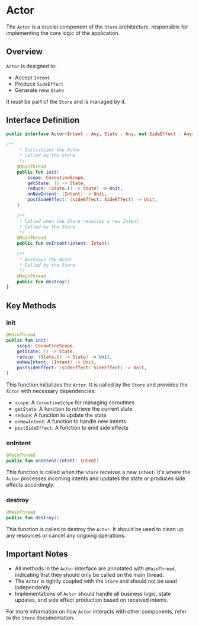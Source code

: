 # Actor

The `Actor` is a crucial component of the `Store` architecture, responsible for implementing the core logic of the application.

## Overview

`Actor` is designed to:

- Accept `Intent`
- Produce `SideEffect`
- Generate new `State`

It must be part of the `Store` and is managed by it.

## Interface Definition

```kotlin
public interface Actor<Intent : Any, State : Any, out SideEffect : Any> {

/**
     * Initializes the Actor
     * Called by the Store
     */
    @MainThread
    public fun init(
        scope: CoroutineScope,
        getState: () -> State,
        reduce: (State.() -> State) -> Unit,
        onNewIntent: (Intent) -> Unit,
        postSideEffect: (sideEffect: SideEffect) -> Unit,
    )

    /**
     * Called when the Store receives a new Intent
     * Called by the Store
     */
    @MainThread
    public fun onIntent(intent: Intent)

    /**
     * Destroys the Actor
     * Called by the Store
     */
    @MainThread
    public fun destroy()
}
```

## Key Methods

### init

```kotlin
@MainThread
public fun init(
    scope: CoroutineScope,
    getState: () -> State,
    reduce: (State.() -> State) -> Unit,
    onNewIntent: (Intent) -> Unit,
    postSideEffect: (sideEffect: SideEffect) -> Unit,
)
```

This function initializes the `Actor`. It is called by the `Store` and provides the `Actor` with necessary dependencies:

- `scope`: A `CoroutineScope` for managing coroutines
- `getState`: A function to retrieve the current state
- `reduce`: A function to update the state
- `onNewIntent`: A function to handle new intents
- `postSideEffect`: A function to emit side effects

### onIntent

```kotlin
@MainThread
public fun onIntent(intent: Intent)
```

This function is called when the `Store` receives a new `Intent`. It's where the `Actor` processes incoming intents and updates the state or produces side effects accordingly.

### destroy

```kotlin
@MainThread
public fun destroy()
```

This function is called to destroy the `Actor`. It should be used to clean up any resources or cancel any ongoing operations.

## Important Notes

- All methods in the `Actor` interface are annotated with `@MainThread`, indicating that they should only be called on the main thread.
- The `Actor` is tightly coupled with the `Store` and should not be used independently.
- Implementations of `Actor` should handle all business logic, state updates, and side effect production based on received intents.

For more information on how `Actor` interacts with other components, refer to the `Store` documentation.
